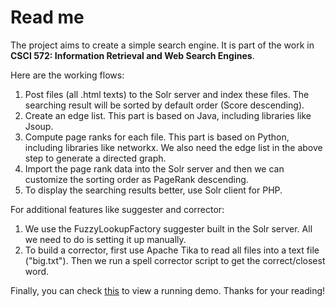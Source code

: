 # Read me

The project aims to create a simple search engine. It is part of the work in **CSCI 572: Information Retrieval and Web Search Engines**.

Here are the working flows:

1. Post files (all .html texts) to the Solr server and index these files. The searching result will be sorted by default order (Score descending).
2. Create an edge list. This part is based on Java, including libraries like Jsoup.
3. Compute page ranks for each file. This part is based on Python, including libraries like networkx. We also need the edge list in the above step to generate a directed graph. 
4. Import the page rank data into the Solr server and then we can customize the sorting order as PageRank descending.
5. To display the searching results better, use Solr client for PHP.

For additional features like suggester and corrector:

1. We use the FuzzyLookupFactory suggester built in the Solr server. All we need to do is setting it up manually.
2. To build a corrector, first use Apache Tika to read all files into a text file ("big.txt"). Then we run a spell corrector script to get the correct/closest word.

Finally, you can check [this](https://www.youtube.com/watch?v=k2yBkOmAtss&feature=youtu.be) to view a running demo. Thanks for your reading!

